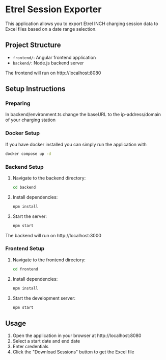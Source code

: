 # Etrel Session Exporter

This application allows you to export Etrel INCH charging session data to Excel files based on a date range selection.

## Project Structure
- `frontend/`: Angular frontend application
- `backend/`: Node.js backend server

The frontend will run on http://localhost:8080

## Setup Instructions

### Preparing
In backend/environment.ts change the baseURL to the ip-address/domain of your charging station

### Docker Setup
If you have docker installed you can simply run the application with
   ```bash
   docker compose up -d
   ```

### Backend Setup
1. Navigate to the backend directory:
   ```bash
   cd backend
   ```
2. Install dependencies:
   ```bash
   npm install
   ```
3. Start the server:
   ```bash
   npm start
   ```
The backend will run on http://localhost:3000

### Frontend Setup
1. Navigate to the frontend directory:
   ```bash
   cd frontend
   ```
2. Install dependencies:
   ```bash
   npm install
   ```
3. Start the development server:
   ```bash
   npm start
   ```

## Usage
1. Open the application in your browser at http://localhost:8080
2. Select a start date and end date
3. Enter credentials
4. Click the "Download Sessions" button to get the Excel file
